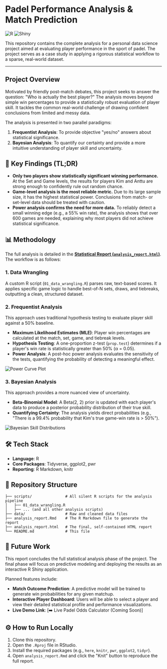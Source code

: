 # Padel Performance Analysis & Match Prediction

![R](https://img.shields.io/badge/R-276DC3?style=for-the-badge&logo=r&logoColor=white)
![Shiny](https://img.shields.io/badge/Shiny-1A1A1A?style=for-the-badge&logo=shiny&logoColor=white)

This repository contains the complete analysis for a personal data science project aimed at evaluating player performance in the sport of padel. The project serves as a case study in applying a rigorous statistical workflow to a sparse, real-world dataset.

---

## Project Overview

Motivated by friendly post-match debates, this project seeks to answer the question: "Who is actually the best player?" The analysis moves beyond simple win percentages to provide a statistically robust evaluation of player skill. It tackles the common real-world challenge of drawing confident conclusions from limited and messy data.

The analysis is presented in two parallel paradigms:
1.  **Frequentist Analysis**: To provide objective "yes/no" answers about statistical significance.
2.  **Bayesian Analysis**: To quantify our certainty and provide a more intuitive understanding of player skill and uncertainty.

## 🔑 Key Findings (TL;DR)

* **Only two players show statistically significant winning performance.** At the Set and Game levels, the results for players Kim and Anttu are strong enough to confidently rule out random chance.
* **Game-level analysis is the most reliable metric.** Due to its large sample size, it has the highest statistical power. Conclusions from match- or set-level data should be treated with caution.
* **Power analysis confirms the need for more data.** To reliably detect a small winning edge (e.g., a 55% win rate), the analysis shows that over 600 games are needed, explaining why most players did not achieve statistical significance.

## 📊 Methodology

The full analysis is detailed in the **[Statistical Report (`analysis_report.html`)](analysis_report.html)**. The workflow is as follows:

### 1. Data Wrangling
A custom R script (`01_data_wrangling.R`) parses raw, text-based scores. It applies specific game logic to handle best-of-N sets, draws, and tiebreaks, outputting a clean, structured dataset.

### 2. Frequentist Analysis
This approach uses traditional hypothesis testing to evaluate player skill against a 50% baseline.
* **Maximum Likelihood Estimates (MLE)**: Player win percentages are calculated at the match, set, game, and tiebreak levels.
* **Hypothesis Testing**: A one-proportion z-test (`prop.test`) determines if a player's win rate is statistically greater than 50% (α = 0.05).
* **Power Analysis**: A post-hoc power analysis evaluates the sensitivity of the tests, quantifying the probability of detecting a meaningful effect.

![Power Curve Plot](power_curve.png)

### 3. Bayesian Analysis
This approach provides a more nuanced view of uncertainty.
* **Beta-Binomial Model**: A Beta(2, 2) prior is updated with each player's data to produce a posterior probability distribution of their true skill.
* **Quantifying Certainty**: The analysis yields direct probabilities (e.g., "There is a 99.4% probability that Kim's true game-win rate is > 50%").

![Bayesian Skill Distributions](bayesian_skill_distributions_faceted.png)

## 🛠 Tech Stack

* **Language**: R
* **Core Packages**: Tidyverse, ggplot2, pwr
* **Reporting**: R Markdown, knitr

## 📁 Repository Structure

```
├── scripts/               # All silent R scripts for the analysis pipeline
│   ├── 01_data_wrangling.R
│   ├── ... (and all other analysis scripts)
├── data/                  # Raw and cleaned data files
├── analysis_report.Rmd    # The R Markdown file to generate the report
├── analysis_report.html   # The final, self-contained HTML report
└── README.md              # This file
```

## 🚀 Future Work

This report concludes the full statistical analysis phase of the project. The final phase will focus on predictive modeling and deploying the results as an interactive R Shiny application.

Planned features include:
* **Match Outcome Prediction**: A predictive model will be trained to generate win probabilities for any given matchup.
* **Interactive Player Dashboard**: Users will be able to select a player and view their detailed statistical profile and performance visualizations.
* **Live Demo Link**: [➡️ Live Padel Odds Calculator (Coming Soon)]

## ⚙️ How to Run Locally

1.  Clone this repository.
2.  Open the `.Rproj` file in RStudio.
3.  Install the required packages (e.g., `here`, `knitr`, `pwr`, `ggplot2`, `tidyr`).
4.  Open `analysis_report.Rmd` and click the "Knit" button to reproduce the full report.
